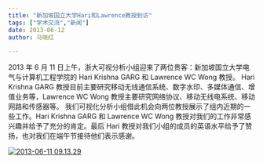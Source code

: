 ```yaml
---
title: "新加坡国立大学Hari和Lawrence教授到访"
tags: ["学术交流","新闻"]
date: 2013-06-12
author: 马晓红 

---
```


2013 年 6 月 11 日上午，浙大可视分析小组迎来了两位贵客：新加坡国立大学电气与计算机工程学院的 Hari Krishna GARG 和 Lawrence WC Wong 教授。
Hari Krishna GARG 教授目前主要研究移动无线通信系统、数字水印、多媒体通信、增值业务等，Lawrence WC Wong 教授主要研究网络协议、移动无线电系统、移动网路和传感器等。
我们可视化分析小组借此机会向两位教授展示了组内近期的一些工作。Hari Krishna GARG 和 Lawrence WC Wong 教授对我们的工作非常感兴趣并给予了充分的肯定。最后 Hari 教授对我们小组的成员的英语水平给予了赞扬，也对我们在端午节接待他们表示感谢。

[![2013-06-11 09.13.29](http://www.cad.zju.edu.cn/home/vagblog/wp-content/uploads/2013/06/2013-06-11-09.13.29.jpg)](http://www.cad.zju.edu.cn/home/vagblog/wp-content/uploads/2013/06/2013-06-11-09.13.29.jpg)
